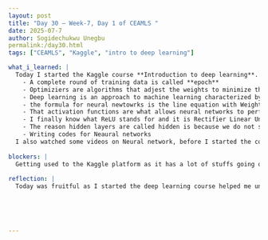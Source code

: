 ```yaml
---
layout: post
title: "Day 30 – Week-7, Day 1 of CEAMLS "
date: 2025-07-7
author: Sogidechukwu Unegbu
permalink:/day30.html
tags: ["CEAMLS", "Kaggle", "intro to deep learning"]

what_i_learned: |  
  Today I started the Kaggle course **Introduction to deep learning**. While progressing through the course I leearnt the following:
    - A complete round of training data is called **epoch**
    - Optimiziers are algorithms that adjest the weights to minimize the loss
    - Deep learning is an approach to machine learning characterized by deep stacks of computations.
    - the formula for neural newtowrks is the line equation with Weights being the slope and Bias the Y-intercept
    - That activation functions are what allows neural networks to perform more than just linear relationships
    - I finally know what ReLU stands for and it is Rectifier Linear Unit (ReLU)
    - The reason hidden layers are called hidden is because we do not see their outputs.
    - Writing codes for Neaural networks
  I also watched some videos on Neural network, before I started the course
  
blockers: |
  Getting used to the Kaggle platform as it has a lot of stuffs going on.
  
reflection: |
  Today was fruitful as I started the deep learning course helped me understand key concepts like activation functions and hidden layers.It was exciting to finally grasp what ReLU means and how neural networks learn.Writing code made the learning hands-on and clearer as opposed to watching videos.The Kaggle platform felt overwhelming at first, but I’m gradually adjusting, which showed me growth in realtime.
  
  

  
   
---
```


